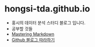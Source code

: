 # hongsi-tda.github.io

* 홍시의 데이터 분석 스터디 블로그 입니다. 
* 공부할 것들
* [Mastering Markdown](https://guides.github.com/features/mastering-markdown/)
* [Github 블로그 따라하기](https://devinlife.com/howto/)
